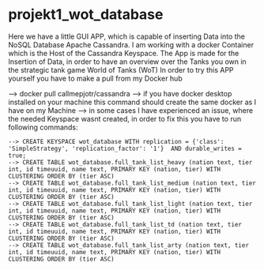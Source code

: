 # projekt1_wot_database
Here we have a little GUI APP, which is capable of inserting Data into the NoSQL Database Apache Cassandra.
I am working with a docker Container which is the Host of the Cassandra Keyspace.
The App is made for the Insertion of Data, in order to have an overview over the Tanks you own in the strategic tank game World of Tanks (WoT)
In order to try this APP yourself you have to make a pull from my Docker hub

--> docker pull callmepjotr/cassandra
--> if you have docker desktop installed on your machine this command should create the same docker as I have on my Machine
--> in some cases I have experienced an issue, where the needed Keyspace wasnt created, in order to fix this you have to run following commands:

    --> CREATE KEYSPACE wot_database WITH replication = {'class': 'SimpleStrategy', 'replication_factor': '1'}  AND durable_writes = true;
    --> CREATE TABLE wot_database.full_tank_list_heavy (nation text, tier int, id timeuuid, name text, PRIMARY KEY (nation, tier) WITH CLUSTERING ORDER BY (tier ASC)
    --> CREATE TABLE wot_database.full_tank_list_medium (nation text, tier int, id timeuuid, name text, PRIMARY KEY (nation, tier) WITH CLUSTERING ORDER BY (tier ASC)
    --> CREATE TABLE wot_database.full_tank_list_light (nation text, tier int, id timeuuid, name text, PRIMARY KEY (nation, tier) WITH CLUSTERING ORDER BY (tier ASC)
    --> CREATE TABLE wot_database.full_tank_list_td (nation text, tier int, id timeuuid, name text, PRIMARY KEY (nation, tier) WITH CLUSTERING ORDER BY (tier ASC)
    --> CREATE TABLE wot_database.full_tank_list_arty (nation text, tier int, id timeuuid, name text, PRIMARY KEY (nation, tier) WITH CLUSTERING ORDER BY (tier ASC)
